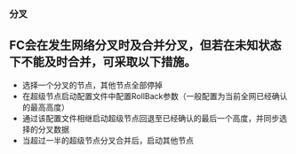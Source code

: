 ### 分叉

## FC会在发生网络分叉时及合并分叉，但若在未知状态下不能及时合并，可采取以下措施。

- 选择一个分叉的节点，其他节点全部停掉
- 在超级节点启动配置文件中配置RollBack参数（一般配置为当前全网已经确认的最高高度）
- 通过该配置文件相继启动超级节点回退至已经确认的最后一个高度，并同步选择的分叉数据
- 当超过一半的超级节点分叉合并后，启动其他节点
